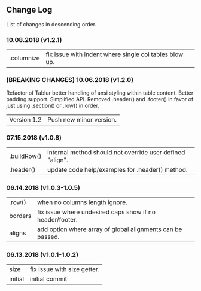 ## Change Log

List of changes in descending order.

### 10.08.2018 (v1.2.1)

<table>
  <tr><td>.columnize</td><td>fix issue with indent where single col tables blow up.</td></tr>
</table>

### (BREAKING CHANGES) 10.06.2018 (v1.2.0)

Refactor of Tablur better handling of ansi styling within table content. Better padding support. 
Simplified API. Removed .header() and .footer() in favor of just using .section() or .row() in order.

<table>
  <tr><td>Version 1.2</td><td>Push new minor version.</td></tr>
</table>

### 07.15.2018 (v1.0.8)

<table>
  <tr><td>.buildRow()</td><td>internal method should not override user defined "align".</td></tr>
  <tr><td>.header()</td><td>update code help/examples for .header() method.</td></tr>
</table>

### 06.14.2018 (v1.0.3-1.0.5)

<table>
  <tr><td>.row()</td><td>when no columns length ignore.</td></tr>
  <tr><td>borders</td><td>fix issue where undesired caps show if no header/footer.</td></tr>
  <tr><td>aligns</td><td>add option where array of global alignments can be passed.</td></tr>
</table>

### 06.13.2018 (v1.0.1-1.0.2)

<table>
  <tr><td>size</td><td>fix issue with size getter.</td></tr>
  <tr><td>initial</td><td>initial commit</td></tr>
</table>